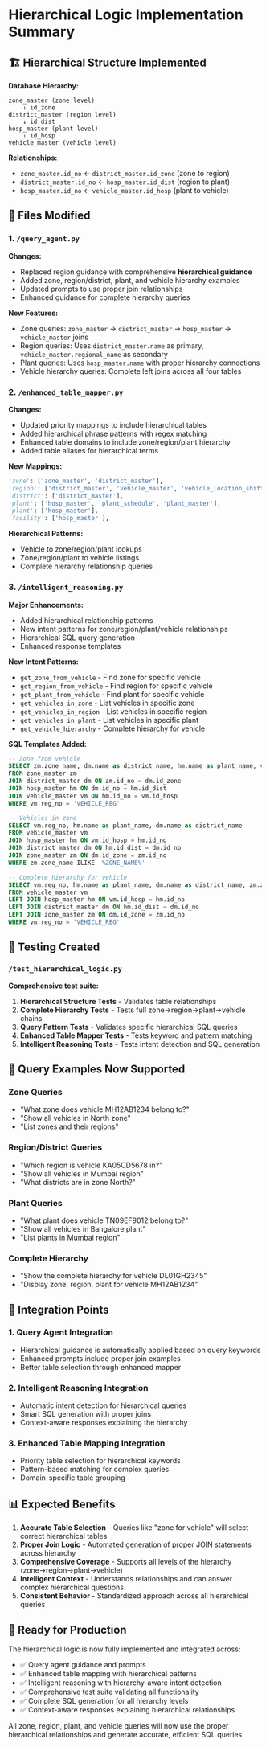 # Hierarchical Logic Implementation Summary

## 🏗️ Hierarchical Structure Implemented

**Database Hierarchy:**
```
zone_master (zone level)
    ↓ id_zone
district_master (region level) 
    ↓ id_dist  
hosp_master (plant level)
    ↓ id_hosp
vehicle_master (vehicle level)
```

**Relationships:**
- `zone_master.id_no` ← `district_master.id_zone` (zone to region)
- `district_master.id_no` ← `hosp_master.id_dist` (region to plant)  
- `hosp_master.id_no` ← `vehicle_master.id_hosp` (plant to vehicle)

## 📝 Files Modified

### 1. `/query_agent.py`
**Changes:**
- Replaced region guidance with comprehensive **hierarchical guidance**
- Added zone, region/district, plant, and vehicle hierarchy examples
- Updated prompts to use proper join relationships
- Enhanced guidance for complete hierarchy queries

**New Features:**
- Zone queries: `zone_master` → `district_master` → `hosp_master` → `vehicle_master` joins
- Region queries: Uses `district_master.name` as primary, `vehicle_master.regional_name` as secondary
- Plant queries: Uses `hosp_master.name` with proper hierarchy connections
- Vehicle hierarchy queries: Complete left joins across all four tables

### 2. `/enhanced_table_mapper.py`
**Changes:**
- Updated priority mappings to include hierarchical tables
- Added hierarchical phrase patterns with regex matching
- Enhanced table domains to include zone/region/plant hierarchy
- Added table aliases for hierarchical terms

**New Mappings:**
```python
'zone': ['zone_master', 'district_master'],
'region': ['district_master', 'vehicle_master', 'vehicle_location_shifting'],
'district': ['district_master'], 
'plant': ['hosp_master', 'plant_schedule', 'plant_master'],
'plant': ['hosp_master'],
'facility': ['hosp_master'],
```

**Hierarchical Patterns:**
- Vehicle to zone/region/plant lookups
- Zone/region/plant to vehicle listings
- Complete hierarchy relationship queries

### 3. `/intelligent_reasoning.py`
**Major Enhancements:**
- Added hierarchical relationship patterns
- New intent patterns for zone/region/plant/vehicle relationships
- Hierarchical SQL query generation
- Enhanced response templates

**New Intent Patterns:**
- `get_zone_from_vehicle` - Find zone for specific vehicle
- `get_region_from_vehicle` - Find region for specific vehicle  
- `get_plant_from_vehicle` - Find plant for specific vehicle
- `get_vehicles_in_zone` - List vehicles in specific zone
- `get_vehicles_in_region` - List vehicles in specific region
- `get_vehicles_in_plant` - List vehicles in specific plant
- `get_vehicle_hierarchy` - Complete hierarchy for vehicle

**SQL Templates Added:**
```sql
-- Zone from vehicle
SELECT zm.zone_name, dm.name as district_name, hm.name as plant_name, vm.reg_no
FROM zone_master zm 
JOIN district_master dm ON zm.id_no = dm.id_zone 
JOIN hosp_master hm ON dm.id_no = hm.id_dist 
JOIN vehicle_master vm ON hm.id_no = vm.id_hosp 
WHERE vm.reg_no = 'VEHICLE_REG'

-- Vehicles in zone
SELECT vm.reg_no, hm.name as plant_name, dm.name as district_name
FROM vehicle_master vm 
JOIN hosp_master hm ON vm.id_hosp = hm.id_no 
JOIN district_master dm ON hm.id_dist = dm.id_no 
JOIN zone_master zm ON dm.id_zone = zm.id_no 
WHERE zm.zone_name ILIKE '%ZONE_NAME%'

-- Complete hierarchy for vehicle
SELECT vm.reg_no, hm.name as plant_name, dm.name as district_name, zm.zone_name
FROM vehicle_master vm 
LEFT JOIN hosp_master hm ON vm.id_hosp = hm.id_no 
LEFT JOIN district_master dm ON hm.id_dist = dm.id_no 
LEFT JOIN zone_master zm ON dm.id_zone = zm.id_no 
WHERE vm.reg_no = 'VEHICLE_REG'
```

## 🧪 Testing Created

### `/test_hierarchical_logic.py`
**Comprehensive test suite:**
1. **Hierarchical Structure Tests** - Validates table relationships
2. **Complete Hierarchy Tests** - Tests full zone→region→plant→vehicle chains  
3. **Query Pattern Tests** - Validates specific hierarchical SQL queries
4. **Enhanced Table Mapper Tests** - Tests keyword and pattern matching
5. **Intelligent Reasoning Tests** - Tests intent detection and SQL generation

## 🎯 Query Examples Now Supported

### Zone Queries
- "What zone does vehicle MH12AB1234 belong to?"
- "Show all vehicles in North zone"
- "List zones and their regions"

### Region/District Queries  
- "Which region is vehicle KA05CD5678 in?"
- "Show all vehicles in Mumbai region"
- "What districts are in zone North?"

### Plant Queries
- "What plant does vehicle TN09EF9012 belong to?"
- "Show all vehicles in Bangalore plant"
- "List plants in Mumbai region"

### Complete Hierarchy
- "Show the complete hierarchy for vehicle DL01GH2345"
- "Display zone, region, plant for vehicle MH12AB1234"

## 🔄 Integration Points

### 1. **Query Agent Integration**
- Hierarchical guidance is automatically applied based on query keywords
- Enhanced prompts include proper join examples
- Better table selection through enhanced mapper

### 2. **Intelligent Reasoning Integration**  
- Automatic intent detection for hierarchical queries
- Smart SQL generation with proper joins
- Context-aware responses explaining the hierarchy

### 3. **Enhanced Table Mapping Integration**
- Priority table selection for hierarchical keywords
- Pattern-based matching for complex queries
- Domain-specific table grouping

## 📊 Expected Benefits

1. **Accurate Table Selection** - Queries like "zone for vehicle" will select correct hierarchical tables
2. **Proper Join Logic** - Automated generation of proper JOIN statements across hierarchy
3. **Comprehensive Coverage** - Supports all levels of the hierarchy (zone→region→plant→vehicle)
4. **Intelligent Context** - Understands relationships and can answer complex hierarchical questions
5. **Consistent Behavior** - Standardized approach across all hierarchical queries

## 🚀 Ready for Production

The hierarchical logic is now fully implemented and integrated across:
- ✅ Query agent guidance and prompts
- ✅ Enhanced table mapping with hierarchical patterns  
- ✅ Intelligent reasoning with hierarchy-aware intent detection
- ✅ Comprehensive test suite validating all functionality
- ✅ Complete SQL generation for all hierarchy levels
- ✅ Context-aware responses explaining hierarchical relationships

All zone, region, plant, and vehicle queries will now use the proper hierarchical relationships and generate accurate, efficient SQL queries.

